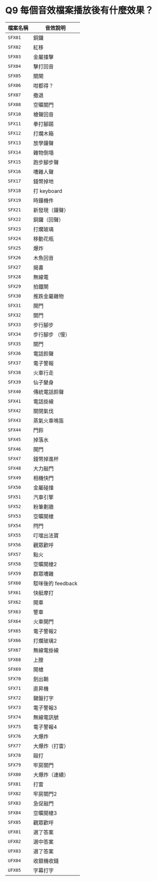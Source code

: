 # Q9 每個音效檔案播放後有什麼效果？

檔案名稱|音效說明
---|---------------------------
`SFX01`|銅鑼
`SFX02`|紅移
`SFX03`|金屬撞擊
`SFX04`|擊打回音
`SFX05`|關閘
`SFX06`|咁都得？
`SFX07`|撤退
`SFX08`|空曠關門
`SFX10`|槍聲回音
`SFX11`|拳打腳踢
`SFX12`|打爛木箱
`SFX13`|放學鐘聲
`SFX14`|雜物倒塌
`SFX15`|跑步腳步聲
`SFX16`|嘈雜人聲
`SFX17`|錢幣掉地
`SFX18`|打 keyboard
`SFX19`|時鐘機件
`SFX21`|新發現（鐘聲）
`SFX22`|銅鑼（回聲）
`SFX23`|打爛玻璃
`SFX24`|移動花瓶
`SFX25`|爆炸
`SFX26`|木魚回音
`SFX27`|揭書
`SFX28`|無線電
`SFX29`|拍鐵閘
`SFX30`|推跌金屬雜物
`SFX31`|開門
`SFX32`|關門
`SFX33`|步行腳步
`SFX34`|步行腳步 （慢）
`SFX35`|關門
`SFX36`|電話鈴聲
`SFX37`|電子警報
`SFX38`|火車行走
`SFX39`|仙子變身
`SFX40`|傳統電話鈴聲
`SFX41`|電話掛線
`SFX42`|關閉氣伐
`SFX43`|蒸氣火車鳴笛
`SFX44`|門鈴
`SFX45`|掉落水
`SFX46`|開門
`SFX47`|錢幣掉進杯
`SFX48`|大力敲門
`SFX49`|相機快門
`SFX50`|金屬碰撞
`SFX51`|汽車引擎
`SFX52`|粉筆劃牆
`SFX53`|空曠開槍
`SFX54`|閂門
`SFX55`|叮噹出法寶
`SFX56`|觀眾歡呼
`SFX57`|點火
`SFX58`|空曠開槍2
`SFX59`|群眾嘈雜
`SFX60`|駁咪後的 feedback
`SFX61`|快艇摩打
`SFX62`|開車
`SFX63`|警車
`SFX64`|火車開門
`SFX65`|電子警報2
`SFX66`|打爛玻璃2
`SFX67`|無線電掛線
`SFX68`|上膛
`SFX69`|開槍
`SFX70`|劍出鞘
`SFX71`|直昇機
`SFX72`|鍵盤打字
`SFX73`|電子警報3
`SFX74`|無線電訊號
`SFX75`|電子警報4
`SFX76`|大爆炸
`SFX77`|大爆炸（打雷）
`SFX78`|毆打
`SFX79`|牢房關門
`SFX80`|大爆炸（連續）
`SFX81`|打雷
`SFX82`|牢房關門2
`SFX83`|急促敲門
`SFX84`|空曠開槍3
`SFX85`|觀眾歡呼
`UFX01`|選了答案
`UFX02`|選中答案
`UFX03`|選了答案
`UFX04`|收銀機收錢
`UFX05`|字幕打字
